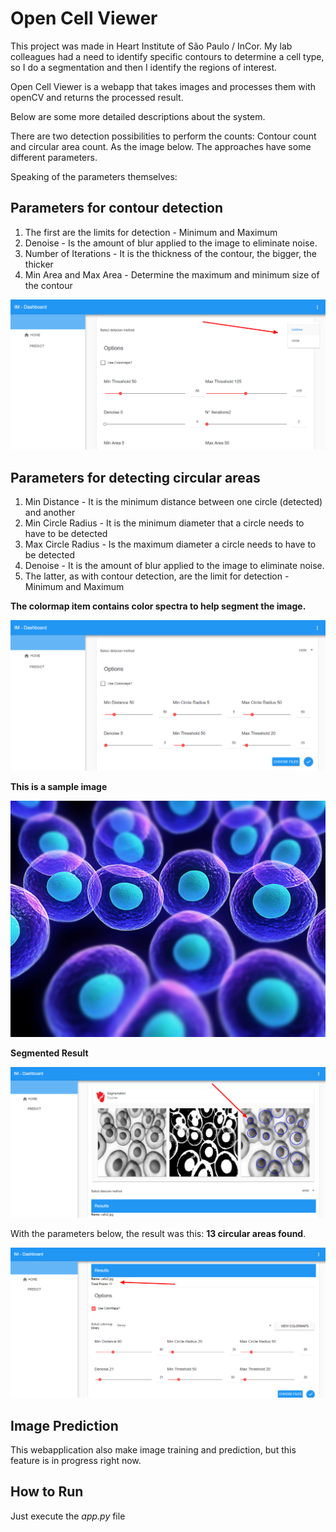 # Open Cell Viewer

This project was made in Heart Institute of São Paulo / InCor.
My lab colleagues had a need to identify specific contours to determine a cell type, so I do a segmentation and then I identify the regions of interest.

Open Cell Viewer is a webapp that takes images and processes them with openCV and returns the processed result.



Below are some more detailed descriptions about the system.

There are two detection possibilities to perform the counts:
Contour count and circular area count. As the image below.
The approaches have some different parameters.

Speaking of the parameters themselves:

## Parameters for contour detection

1. The first are the limits for detection - Minimum and Maximum
2. Denoise - Is the amount of blur applied to the image to eliminate noise.
3. Number of Iterations - It is the thickness of the contour, the bigger, the thicker
4. Min Area and Max Area - Determine the maximum and minimum size of the contour

![Workflow1](./static/demo_images/image_1.png)

## Parameters for detecting circular areas

1. Min Distance - It is the minimum distance between one circle (detected) and another
2. Min Circle Radius - It is the minimum diameter that a circle needs to have to be detected
3. Max Circle Radius - Is the maximum diameter a circle needs to have to be detected
4. Denoise - It is the amount of blur applied to the image to eliminate noise.
5. The latter, as with contour detection, are the limit for detection - Minimum and Maximum

**The colormap item contains color spectra to help segment the image.**

![Workflow2](./static/demo_images/image_2.png)


**This is a sample image**

![Workflow3](./static/demo_images/image_3.jpg)

**Segmented Result**

![Workflow4](./static/demo_images/image_4.png)

With the parameters below, the result was this: **13 circular areas found**.

![Workflow5](./static/demo_images/image_5.png)

## Image Prediction

This webapplication also make image training and prediction, but this feature is in progress right now.



## How to Run
Just execute the *app.py* file

